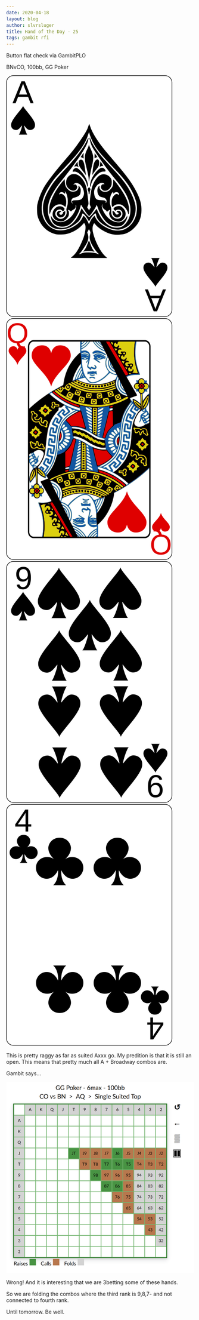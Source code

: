 ```yaml
---
date: 2020-04-18
layout: blog
author: slvrsluger
title: Hand of the Day - 25
tags: gambit rfi
---
```


Button flat check via GambitPLO

BNvCO, 100bb, GG Poker

![card-image](/assets/cards/AS.svg#5cards)
![card-image](/assets/cards/QH.svg#5cards)
![card-image](/assets/cards/9S.svg#5cards)
![card-image](/assets/cards/4C.svg#5cards)

This is pretty raggy as far as suited Axxx go. My predition is that it is still an open. This means that pretty much all A + Broadway combos are.

Gambit says...

![gambit image](assets/img/AQ94_vsCO.png)

Wrong! And it is interesting that we are 3betting some of these hands.

So we are folding the combos where the third rank is 9,8,7- and not connected to fourth rank.

Until tomorrow. Be well.
